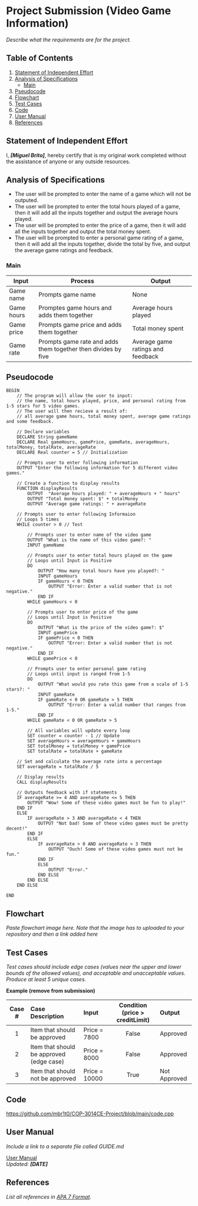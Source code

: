# Project Submission (Video Game Information)

[//]: <> (Basic markdown syntax can be found here -https://www.markdownguide.org/basic-syntax/)

[//]: <> (Copy this file and rename it based on the submission number, i.e., PART1.md. Remove all the comments and italisized text before submitting.)

_Describe what the requirements are for the project._

## Table of Contents
1. [Statement of Independent Effort](#statement-of-independent-effort)
1. [Analysis of Specifications](#analysis-of-specifications)
    - [Main](#main)
1. [Pseudocode](#pseudocode)
1. [Flowchart](#flowchart)
1. [Test Cases](#test-cases)
1. [Code](#code)
1. [User Manual](#user-guide)
1. [References](#references)

## Statement of Independent Effort

I, ***[Miguel Brito]***, hereby certify that is my original work completed without the assistance of anyone or
any outside resources.


## Analysis of Specifications

- The user will be prompted to enter the name of a game which will not be outputed.
- The user will be prompted to enter the total hours played of a game, then it will add all the inputs together and output the average hours played.
- The user will be prompted to enter the price of a game, then it will add all the inputs together and output the total money spent.
- The user will be prompted to enter a personal game rating of a game, then it will add all the inputs together, divide the total by five, and output the average game ratings and feedback.

### Main

| Input | Process | Output |
| -------- | -------- | -------- |
| Game name | Prompts game name | None |
| Game hours | Promptes game hours and adds them together | Average hours played |
| Game price | Prompts game price and adds them together | Total money spent |
| Game rate | Prompts game rate and adds them together then divides by five | Average game ratings and feedback |


## Pseudocode

```text=
BEGIN
    // The program will allow the user to input: 
    // the name, total hours played, price, and personal rating from 1-5 stars for 5 video games.
    // The user will then recieve a result of: 
    // all average game hours, total money spent, average game ratings and some feedback.

    // Declare variables
	DECLARE String gameName
	DECLARE Real gameHours, gamePrice, gameRate, averageHours, totalMoney, totalRate, averageRate
	DECLARE Real counter = 5 // Initialization

	// Prompts user to enter following information
	OUTPUT "Enter the following information for 5 different video games."

	// Create a function to display results
	FUNCTION displayResults
		OUTPUT  "Average hours played: " + averageHours + " hours"
		OUTPUT "Total money spent: $" + totalMoney
		OUTPUT "Average game ratings: " + averageRate
	
	// Prompts user to enter following Informaion
	// Loops 5 times
	WHILE counter > 0 // Test
	
		// Prompts user to enter name of the video game
		OUTPUT "What is the name of this video game?: "
		INPUT gameName

		// Prompts user to enter total hours played on the game
		// Loops until Input is Positive
		DO 
			OUTPUT "How many total hours have you played?: "
			INPUT gameHours
			IF gameHours < 0 THEN
				OUTPUT "Error: Enter a valid number that is not negative."
			END IF
		WHILE gameHours < 0

		// Prompts user to enter price of the game
		// Loops until Input is Positive
		DO 
			OUTPUT "What is the price of the video game?: $"
			INPUT gamePrice
			IF gamePrice < 0 THEN
				OUTPUT "Error: Enter a valid number that is not negative."
			END IF
		WHILE gamePrice < 0

		// Prompts user to enter personal game rating
		// Loops until input is ranged from 1-5
		DO 
			OUTPUT "What would you rate this game from a scale of 1-5 stars?: "
			INPUT gameRate
			IF gameRate < 0 OR gameRate > 5 THEN
				OUTPUT "Error: Enter a valid number that ranges from 1-5."
			END IF
		WHILE gameRate < 0 OR gameRate > 5
		
		// All variables will update every loop
		SET counter = counter - 1 // Update
		SET averageHours = averageHours + gameHours
		SET totalMoney = totalMoney + gamePrice
		SET totalRate = totalRate + gameRate

	// Set and calculate the average rate into a percentage
	SET averageRate = totalRate / 5

	// Display results
	CALL displayResults

	// Outputs feedback with if statements
	IF averageRate >= 4 AND averageRate <= 5 THEN 
		OUTPUT "Wow! Some of these video games must be fun to play!"
	END IF
	ELSE
		IF averageRate > 3 AND averageRate < 4 THEN 
			OUTPUT "Not bad! Some of these video games must be pretty decent!"
		END IF
		ELSE
			IF averageRate > 0 AND averageRate < 3 THEN 
				OUTPUT "Ouch! Some of these video games must not be fun."
			END IF
			ELSE
				OUTPUT "Error."
			END ELSE
		END ELSE
	END ELSE

END
```

## Flowchart

_Paste flowchart image here. Note that the image has to uploaded to your repository and then a link added here_

[//]: <> (The syntax to add an image can be found here - https://www.markdownguide.org/basic-syntax/#images-1)

## Test Cases

_Test cases should include edge cases (values near the upper and lower bounds of the allowed values), and acceptable and unacceptable values. Produce at least 5 unique cases._

**Example (remove from submission)**

|Case #|Case Description|Input|Condition (price > creditLimit)|Output|
|:---:|:---|:---|:---:|:---|
|1|Item that should be approved|Price = 7800|False |Approved|
|2|Item that should be approved (edge case)|Price = 8000 |False|Approved|
|3|Item that should not be approved|Price = 10000|True| Not Approved|


## Code

https://github.com/mbr1t0/COP-3014CE-Project/blob/main/code.cpp

## User Manual
_Include a link to a separate file called GUIDE.md_

[User Manual](GUIDE.md) <br/>
_Updated: **[DATE]**_

## References

_List all references in [APA 7 Format](https://owl.purdue.edu/owl/research_and_citation/apa_style/apa_formatting_and_style_guide/index.html)._
